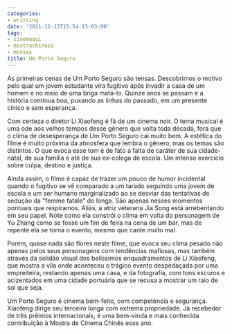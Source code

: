 ```yaml
---
categories:
- writting
date: '2021-11-13T15:54:13-03:00'
tags:
- cinemaqui
- mostrachinesa
- movies
title: Um Porto Seguro
---
```


As primeiras cenas de Um Porto Seguro são tensas. Descobrimos o motivo pelo qual um jovem estudante vira fugitivo após invadir a casa de um homem e no meio de uma briga matá-lo. Quinze anos se passam e a história continua boa, puxando as linhas do passado, em um presente cínico e sem esperança.

Com certeza o diretor Li Xiaofeng é fã de um cinema noir. O tema musical é uma ode aos velhos tempos desse gênero que volta toda década, fora que o clima de desesperança de Um Porto Seguro cai muito bem. A estética do filme é muito próxima da atmosfera que lembra o gênero, mas os temas são distintos. O que evoca esse tom é de fato a falta de caráter de sua cidade-natal, de sua família e até de sua ex-colega de escola. Um intenso exercício sobre culpa, destino e justiça.

Ainda assim, o filme é capaz de trazer um pouco de humor incidental quando o fugitivo se vê comparado a um tarado seguindo uma jovem de escola e um ser humano marginalizado ao se desviar das tentativas de sedução da "femme fatale" do longa. São apenas nesses momentos pontuais que respiramos. Aliás, a atriz veterana Jia Song está arrebentando em seu papel. Note como ela constrói o clima em volta do personagem de Yu Zhang como se fosse um fim de feira na cena de um bar, mas de repente ela se torna o evento, mesmo que cante muito mal.

Porém, quase nada são flores neste filme, que evoca seu clima pesado não apenas pelos seus personagens com tendências mafiosas, mas também através da solidão visual dos belíssimos enquadramentos de Li Xiaofeng, que mostra a vila onde aconteceu o trágico evento despedaçada por uma empreiteira, restando apenas uma casa, e da fotografia, com tons escuros e acizentados em uma cidade portuária que se recusa a mostrar um raio de sol que seja.

Um Porto Seguro é cinema bem-feito, com competência e segurança. Xiaofeng dirige seu terceiro longa com extrema propriedade. Já recebedor de três prêmios internacionais, é uma bem-vinda e mais conhecida contribuição à Mostra de Cinema Chinês esse ano.
